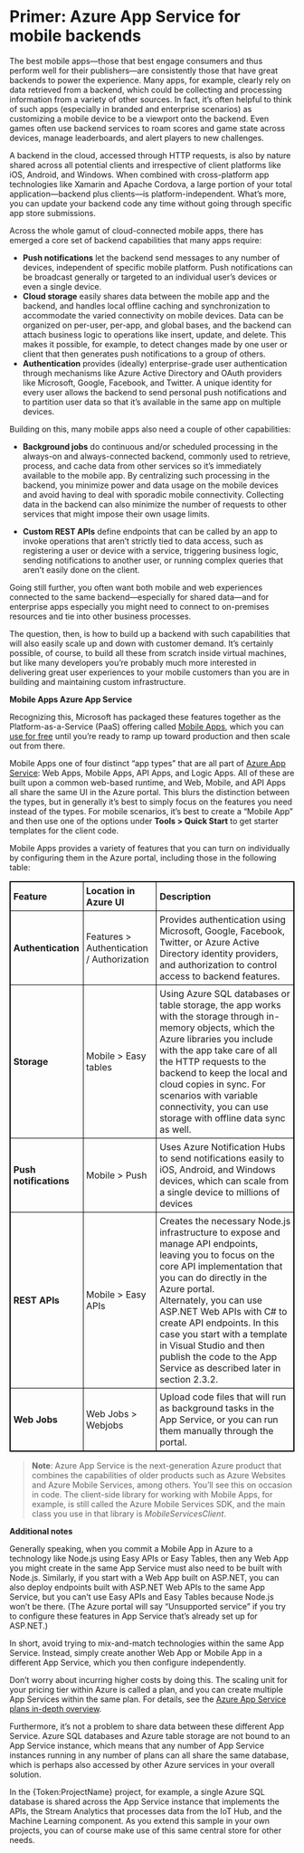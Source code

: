 # Primer: Azure App Service for mobile backends

The best mobile apps—those that best engage consumers and thus perform well for their publishers—are consistently those that have great backends to power the experience. Many apps, for example, clearly rely on data retrieved from a backend, which could be collecting and processing information from a variety of other sources. In fact, it’s often helpful to think of such apps (especially in branded and enterprise scenarios) as customizing a mobile device to be a viewport onto the backend. Even games often use backend services to roam scores and game state across devices, manage leaderboards, and alert players to new challenges.

A backend in the cloud, accessed through HTTP requests, is also by nature shared across all potential clients and irrespective of client platforms like iOS, Android, and Windows. When combined with cross-platform app technologies like Xamarin and Apache Cordova, a large portion of your total application—backend plus clients—is platform-independent. What’s more, you can update your backend code any time without going through specific app store submissions.

Across the whole gamut of cloud-connected mobile apps, there has emerged a core set of backend capabilities that many apps require:

- **Push notifications** let the backend send messages to any number of devices, independent of specific mobile platform. Push notifications can be broadcast generally or targeted to an individual user’s devices or even a single device.
- **Cloud storage** easily shares data between the mobile app and the backend, and handles local offline caching and synchronization to accommodate the varied connectivity on mobile devices. Data can be organized on per-user, per-app, and global bases, and the backend can attach business logic to operations like insert, update, and delete. This makes it possible, for example, to detect changes made by one user or client that then generates push notifications to a group of others.
- **Authentication** provides (ideally) enterprise-grade user authentication through mechanisms like Azure Active Directory and OAuth providers like Microsoft, Google, Facebook, and Twitter. A unique identity for every user allows the backend to send personal push notifications and to partition user data so that it’s available in the same app on multiple devices.




Building on this, many mobile apps also need a couple of other capabilities:

- **Background jobs** do continuous and/or scheduled processing in the always-on and always-connected backend, commonly used to retrieve, process, and cache data from other services so it’s immediately available to the mobile app. By centralizing such processing in the backend, you minimize power and data usage on the mobile devices and avoid having to deal with sporadic mobile connectivity. Collecting data in the backend can also minimize the number of requests to other services that might impose their own usage limits.
 
- **Custom REST APIs** define endpoints that can be called by an app to invoke operations that aren’t strictly tied to data access, such as registering a user or device with a service, triggering business logic, sending notifications to another user, or running complex queries that aren’t easily done on the client.



Going still further, you often want both mobile and web experiences connected to the same backend—especially for shared data—and for enterprise apps especially you might need to connect to on-premises resources and tie into other business processes.

The question, then, is how to build up a backend with such capabilities that will also easily scale up and down with customer demand. It’s certainly possible, of course, to build all these from scratch inside virtual machines, but like many developers you’re probably much more interested in delivering great user experiences to your mobile customers than you are in building and maintaining custom infrastructure.


**Mobile Apps Azure App Service**

Recognizing this, Microsoft has packaged these features together as the Platform-as-a-Service (PaaS) offering called [Mobile Apps](https://azure.microsoft.com/en-us/documentation/articles/app-service-mobile-value-prop/), which you can [use for free](https://azure.microsoft.com/en-us/pricing/details/app-service/) until you’re ready to ramp up toward production and then scale out from there.

Mobile Apps one of four distinct “app types” that are all part of [Azure App Service](https://azure.microsoft.com/en-us/documentation/articles/app-service-value-prop-what-is/): Web Apps, Mobile Apps, API Apps, and Logic Apps. All of these are built upon a common web-based runtime, and Web, Mobile, and API Apps all share the same UI in the Azure portal. This blurs the distinction between the types, but in generally it’s best to simply focus on the features you need instead of the types. For mobile scenarios, it’s best to create a “Mobile App” and then use one of the options under **Tools > Quick Start** to get starter templates for the client code.

Mobile Apps provides a variety of features that you can turn on individually by configuring them in the Azure portal, including those in the following table:

<style>
    table, th, td {
        border: 1px solid black;
        border-collapse: collapse;
    }
    th, td {
        padding: 5px;
    }
</style>
<table>
<tr>
	<td><strong>Feature</strong></td>
	<td><strong>Location in Azure UI</strong></td>
	<td><strong>Description</strong></td>
</tr>
<tr>
	<td><strong>Authentication</strong></td>
	<td>Features > Authentication / Authorization</td>
	<td>Provides authentication using Microsoft, Google, Facebook, Twitter, or Azure Active Directory identity providers, and authorization to control access to backend features.</td>
</tr>
<tr>
	<td><strong>Storage</strong></td>
	<td>Mobile > Easy tables</td>
	<td>Using Azure SQL databases or table storage, the app works with the storage through in-memory objects, which the Azure libraries you include with the app take care of all the HTTP requests to the backend to keep the local and cloud copies in sync. For scenarios with variable connectivity, you can use storage with offline data sync as well.</td>
</tr>
<tr>
	<td><strong>Push notifications</strong></td>
	<td>Mobile > Push</td>
	<td>Uses Azure Notification Hubs to send notifications easily to iOS, Android, and Windows devices, which can scale from a single device to millions of devices</td>	
</tr>
<tr>
	<td><strong>REST APIs</strong></td>
	<td>Mobile > Easy APIs</td>
	<td>Creates the necessary Node.js infrastructure to expose and manage API endpoints, leaving you to focus on the core API implementation that you can do directly in the Azure portal.<br/>Alternately, you can use ASP.NET Web APIs with C# to create API endpoints. In this case you start with a template in Visual Studio and then publish the code to the App Service as described later in section 2.3.2.</td>
</tr>
<tr>
	<td><strong>Web Jobs</strong></td>
	<td>Web Jobs > Webjobs</td>
	<td>Upload code files that will run as background tasks in the App Service, or you can run them manually through the portal.</td>
</tr>
</table>



> **Note**: Azure App Service is the next-generation Azure product that combines the capabilities of older products such as Azure Websites and Azure Mobile Services, among others. You’ll see this on occasion in code. The client-side library for working with Mobile Apps, for example, is still called the Azure Mobile Services SDK, and the main class you use in that library is *MobileServicesClient*.



**Additional notes**

Generally speaking, when you commit a Mobile App in Azure to a technology like Node.js using Easy APIs or Easy Tables, then any Web App you might create in the same App Service must also need to be built with Node.js. Similarly, if you start with a Web App built on ASP.NET, you can also deploy endpoints built with ASP.NET Web APIs to the same App Service, but you can’t use Easy APIs and Easy Tables because Node.js won’t be there. (The Azure portal will say “Unsupported service” if you try to configure these features in App Service that’s already set up for ASP.NET.)

In short, avoid trying to mix-and-match technologies within the same App Service. Instead, simply create another Web App or Mobile App in a different App Service, which you then configure independently.

Don’t worry about incurring higher costs by doing this. The scaling unit for your pricing tier within Azure is called a plan, and you can create multiple App Services within the same plan. For details, see the [Azure App Service plans in-depth overview](https://azure.microsoft.com/en-us/documentation/articles/azure-web-sites-web-hosting-plans-in-depth-overview/).

Furthermore, it’s not a problem to share data between these different App Service. Azure SQL databases and Azure table storage are not bound to an App Service instance, which means that any number of App Service instances running in any number of plans can all share the same database, which is perhaps also accessed by other Azure services in your overall solution.

In the {Token:ProjectName} project, for example, a single Azure SQL database is shared across the App Service instance that implements the APIs, the Stream Analytics that processes data from the IoT Hub, and the Machine Learning component. As you extend this sample in your own projects, you can of course make use of this same central store for other needs.
